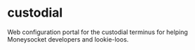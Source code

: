 # custodial
Web configuration portal for the custodial terminus for helping Moneysocket developers and lookie-loos.

